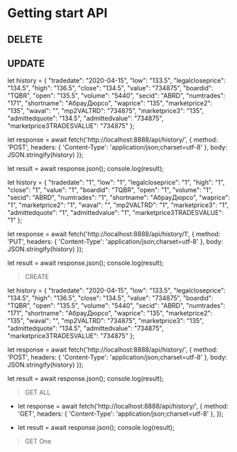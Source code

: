 # Getting start API

## DELETE

## UPDATE

let history = {
"tradedate": "2020-04-15",
"low": "133.5",
"legalcloseprice": "134.5",
"high": "136.5",
"close": "134.5",
"value": "734875",
"boardid": "TQBR",
"open": "135.5",
"volume": "5440",
"secid": "ABRD",
"numtrades": "171",
"shortname": "АбрауДюрсо",
"waprice": "135",
"marketprice2": "135",
"waval": "",
"mp2VALTRD": "734875",
"marketprice3": "135",
"admittedquote": "134.5",
"admittedvalue": "734875",
"marketprice3TRADESVALUE": "734875"
};

let response = await fetch('http://localhost:8888/api/history/', {
method: 'POST',
headers: {
'Content-Type': 'application/json;charset=utf-8'
},
body: JSON.stringify(history)
});

let result = await response.json();
console.log(result);


let history = {
"tradedate": "1",
"low": "1",
"legalcloseprice": "1",
"high": "1",
"close": "1",
"value": "1",
"boardid": "TQBR",
"open": "1",
"volume": "1",
"secid": "ABRD",
"numtrades": "1",
"shortname": "АбрауДюрсо",
"waprice": "1",
"marketprice2": "1",
"waval": "",
"mp2VALTRD": "1",
"marketprice3": "1",
"admittedquote": "1",
"admittedvalue": "1",
"marketprice3TRADESVALUE": "1"
};

let response = await fetch('http://localhost:8888/api/history/1', {
method: 'PUT',
headers: {
'Content-Type': 'application/json;charset=utf-8'
},
body: JSON.stringify(history)
});

let result = await response.json();
console.log(result);

>CREATE
> 
let history = {
"tradedate": "2020-04-15",
"low": "133.5",
"legalcloseprice": "134.5",
"high": "136.5",
"close": "134.5",
"value": "734875",
"boardid": "TQBR",
"open": "135.5",
"volume": "5440",
"secid": "ABRD",
"numtrades": "171",
"shortname": "АбрауДюрсо",
"waprice": "135",
"marketprice2": "135",
"waval": "",
"mp2VALTRD": "734875",
"marketprice3": "135",
"admittedquote": "134.5",
"admittedvalue": "734875",
"marketprice3TRADESVALUE": "734875"
};

let response = await fetch('http://localhost:8888/api/history/', {
method: 'POST',
headers: {
'Content-Type': 'application/json;charset=utf-8'
},
body: JSON.stringify(history)
});

let result = await response.json();
console.log(result);

>GET ALL

* let response = await fetch('http://localhost:8888/api/history/', {
method: 'GET',
headers: {
'Content-Type': 'application/json;charset=utf-8'
},
});

* let result = await response.json();
console.log(result);

>GET One